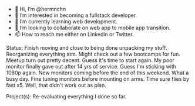 - 👋 Hi, I’m @hermnchn
- 👀 I’m interested in becoming a fullstack developer.
- 🌱 I’m currently learning web development.
- 💞️ I’m looking to collaborate on web app to mobile app transition.
- 📫 How to reach me either on Linkedin or Twitter.


Status: Finish moving and close to being done unpacking my stuff. Reorganizing everything atm. Might check out a few bootcamps for fun. Meetup turn out pretty decent. Guess it's time to start again. My poor monitor finally gave out after 14 yrs of service. Guess I'm sticking with 1080p again. New monitors coming before the end of this weekend. What a busy day. Fine tuning monitors before mounting on arms. Time sure flies by fast x5. Well, that didn't work out as plan.

Project(s): Re-evaluating everything I done so far. 


<!---
hermnchn/hermnchn is a ✨ special ✨ repository because its `README.md` (this file) appears on your GitHub profile.
You can click the Preview link to take a look at your changes.
--->

